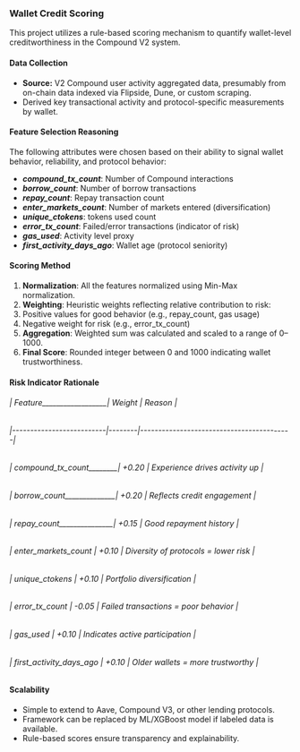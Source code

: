 ### Wallet Credit Scoring 



This project utilizes a rule-based scoring mechanism to quantify wallet-level creditworthiness in the Compound V2 system.



#### Data Collection



* **Source:** V2 Compound user activity aggregated data, presumably from on-chain data indexed via Flipside, Dune, or custom scraping.
* Derived key transactional activity and protocol-specific measurements by wallet.





#### Feature Selection Reasoning



The following attributes were chosen based on their ability to signal wallet behavior, reliability, and protocol behavior:



* ***compound\_tx\_count***: Number of Compound interactions
* ***borrow\_count***: Number of borrow transactions
* ***repay\_count***: Repay transaction count
* ***enter\_markets\_count***: Number of markets entered (diversification)
* ***unique\_ctokens***: tokens used count
* ***error\_tx\_count***: Failed/error transactions (indicator of risk)
* ***gas\_used***: Activity level proxy
* ***first\_activity\_days\_ago***: Wallet age (protocol seniority)





#### Scoring Method



1. **Normalization**: All the features normalized using Min-Max normalization.
2. **Weighting**: Heuristic weights reflecting relative contribution to risk:
3. Positive values for good behavior (e.g., repay\_count, gas usage)
4. Negative weight for risk (e.g., error\_tx\_count)
5. **Aggregation**: Weighted sum was calculated and scaled to a range of 0–1000.
6. **Final Score**: Rounded integer between 0 and 1000 indicating wallet trustworthiness.





#### Risk Indicator Rationale



###### | Feature\__________________| Weight | Reason                                   |

###### |--------------------------|--------|------------------------------------------|

###### | compound\_tx\_count\________| +0.20  | Experience drives activity up            |

###### | borrow\_count\______________| +0.20  | Reflects credit engagement               |

###### | repay\_count\_______________| +0.15  | Good repayment history                   |

###### | enter\_markets\_count      | +0.10  | Diversity of protocols = lower risk      |

###### | unique\_ctokens           | +0.10  | Portfolio diversification                |

###### | error\_tx\_count           | -0.05  | Failed transactions = poor behavior      |

###### | gas\_used                 | +0.10  | Indicates active participation           |

###### | first\_activity\_days\_ago  | +0.10  | Older wallets = more trustworthy         |





#### Scalability



* Simple to extend to Aave, Compound V3, or other lending protocols.
* Framework can be replaced by ML/XGBoost model if labeled data is available. 
* Rule-based scores ensure transparency and explainability.
